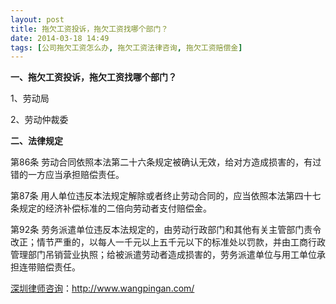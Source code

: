 ```yaml
---
layout: post
title: 拖欠工资投诉，拖欠工资找哪个部门？
date: 2014-03-18 14:49
tags: [公司拖欠工资怎么办, 拖欠工资法律咨询, 拖欠工资赔偿金]
---
```

<strong>一、拖欠工资投诉，拖欠工资找哪个部门？</strong>

1、劳动局

2、劳动仲裁委

<strong>二、法律规定</strong>

第86条 劳动合同依照本法第二十六条规定被确认无效，给对方造成损害的，有过错的一方应当承担赔偿责任。

第87条 用人单位违反本法规定解除或者终止劳动合同的，应当依照本法第四十七条规定的经济补偿标准的二倍向劳动者支付赔偿金。

第92条 劳务派遣单位违反本法规定的，由劳动行政部门和其他有关主管部门责令改正；情节严重的，以每人一千元以上五千元以下的标准处以罚款，并由工商行政管理部门吊销营业执照；给被派遣劳动者造成损害的，劳务派遣单位与用工单位承担连带赔偿责任。

<a href="http://www.wangpingan.com/">深圳律师咨询</a>：<a href="http://www.wangpingan.com/">http://www.wangpingan.com/</a>

